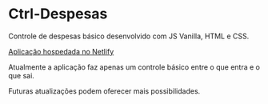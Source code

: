 # Ctrl-Despesas
Controle de despesas básico desenvolvido com JS Vanilla, HTML e CSS. 

[Aplicação hospedada no Netlify](https://ctrl-finance-tample.netlify.app/)

Atualmente a aplicação faz apenas um controle básico entre o que entra e o que sai.

Futuras atualizações podem oferecer mais possibilidades. 
